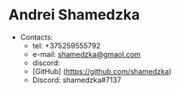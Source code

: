 # Andrei Shamedzka
* Contacts:
   * tel: +375259555792
   * e-mail: shamedzka@gmaol.com
   * discord: 
   * [GitHub] (https://github.com/shamedzka)
   * Discord: shamedzka#7137